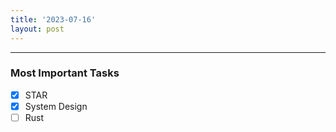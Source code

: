 ```yaml
---
title: '2023-07-16'
layout: post
---
```


---

### Most Important Tasks

- [x] STAR
- [x] System Design
- [ ] Rust

